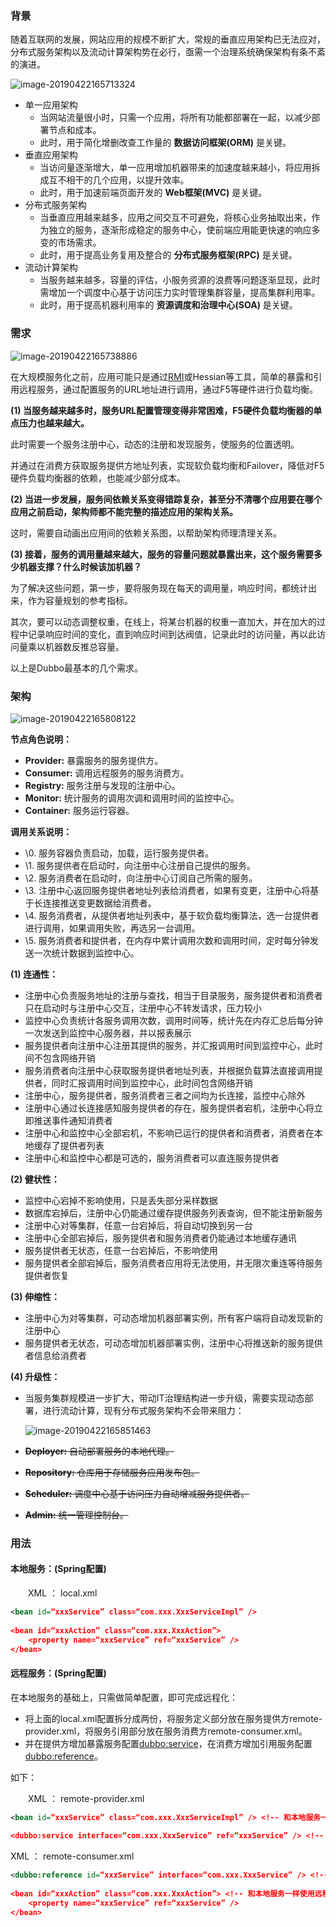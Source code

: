 ### 背景

随着互联网的发展，网站应用的规模不断扩大，常规的垂直应用架构已无法应对，分布式服务架构以及流动计算架构势在必行，亟需一个治理系统确保架构有条不紊的演进。

![image-20190422165713324](https://ws2.sinaimg.cn/large/006tNc79ly1g2biksn9fgj31360bs478.jpg)

- 单一应用架构
  - 当网站流量很小时，只需一个应用，将所有功能都部署在一起，以减少部署节点和成本。
  - 此时，用于简化增删改查工作量的 **数据访问框架(ORM)** 是关键。
- 垂直应用架构
  - 当访问量逐渐增大，单一应用增加机器带来的加速度越来越小，将应用拆成互不相干的几个应用，以提升效率。
  - 此时，用于加速前端页面开发的 **Web框架(MVC)** 是关键。
- 分布式服务架构
  - 当垂直应用越来越多，应用之间交互不可避免，将核心业务抽取出来，作为独立的服务，逐渐形成稳定的服务中心，使前端应用能更快速的响应多变的市场需求。
  - 此时，用于提高业务复用及整合的 **分布式服务框架(RPC)** 是关键。
- 流动计算架构
  - 当服务越来越多，容量的评估，小服务资源的浪费等问题逐渐显现，此时需增加一个调度中心基于访问压力实时管理集群容量，提高集群利用率。
  - 此时，用于提高机器利用率的 **资源调度和治理中心(SOA)** 是关键。

### 需求

![image-20190422165738886](https://ws3.sinaimg.cn/large/006tNc79ly1g2bil9anzoj313g0lwh60.jpg)

在大规模服务化之前，应用可能只是通过[RMI](http://www.cnblogs.com/ClassNotFoundException/p/6965792.html)或Hessian等工具，简单的暴露和引用远程服务，通过配置服务的URL地址进行调用，通过F5等硬件进行负载均衡。

**(1) 当服务越来越多时，服务URL配置管理变得非常困难，F5硬件负载均衡器的单点压力也越来越大。**

此时需要一个服务注册中心，动态的注册和发现服务，使服务的位置透明。

并通过在消费方获取服务提供方地址列表，实现软负载均衡和Failover，降低对F5硬件负载均衡器的依赖，也能减少部分成本。

**(2) 当进一步发展，服务间依赖关系变得错踪复杂，甚至分不清哪个应用要在哪个应用之前启动，架构师都不能完整的描述应用的架构关系。**

这时，需要自动画出应用间的依赖关系图，以帮助架构师理清理关系。

**(3) 接着，服务的调用量越来越大，服务的容量问题就暴露出来，这个服务需要多少机器支撑？什么时候该加机器？**

为了解决这些问题，第一步，要将服务现在每天的调用量，响应时间，都统计出来，作为容量规划的参考指标。

其次，要可以动态调整权重，在线上，将某台机器的权重一直加大，并在加大的过程中记录响应时间的变化，直到响应时间到达阀值，记录此时的访问量，再以此访问量乘以机器数反推总容量。

以上是Dubbo最基本的几个需求。

### 架构

![image-20190422165808122](https://ws1.sinaimg.cn/large/006tNc79ly1g2bilr4pmij30p80g6n3n.jpg)

**节点角色说明：**

- **Provider:** 暴露服务的服务提供方。
- **Consumer:** 调用远程服务的服务消费方。
- **Registry:** 服务注册与发现的注册中心。
- **Monitor:** 统计服务的调用次调和调用时间的监控中心。
- **Container:** 服务运行容器。

**调用关系说明：**

- \0. 服务容器负责启动，加载，运行服务提供者。
- \1. 服务提供者在启动时，向注册中心注册自己提供的服务。
- \2. 服务消费者在启动时，向注册中心订阅自己所需的服务。
- \3. 注册中心返回服务提供者地址列表给消费者，如果有变更，注册中心将基于长连接推送变更数据给消费者。
- \4. 服务消费者，从提供者地址列表中，基于软负载均衡算法，选一台提供者进行调用，如果调用失败，再选另一台调用。
- \5. 服务消费者和提供者，在内存中累计调用次数和调用时间，定时每分钟发送一次统计数据到监控中心。

**(1) 连通性：**

- 注册中心负责服务地址的注册与查找，相当于目录服务，服务提供者和消费者只在启动时与注册中心交互，注册中心不转发请求，压力较小
- 监控中心负责统计各服务调用次数，调用时间等，统计先在内存汇总后每分钟一次发送到监控中心服务器，并以报表展示
- 服务提供者向注册中心注册其提供的服务，并汇报调用时间到监控中心，此时间不包含网络开销
- 服务消费者向注册中心获取服务提供者地址列表，并根据负载算法直接调用提供者，同时汇报调用时间到监控中心，此时间包含网络开销
- 注册中心，服务提供者，服务消费者三者之间均为长连接，监控中心除外
- 注册中心通过长连接感知服务提供者的存在，服务提供者宕机，注册中心将立即推送事件通知消费者
- 注册中心和监控中心全部宕机，不影响已运行的提供者和消费者，消费者在本地缓存了提供者列表
- 注册中心和监控中心都是可选的，服务消费者可以直连服务提供者

**(2) 健状性：**

- 监控中心宕掉不影响使用，只是丢失部分采样数据
- 数据库宕掉后，注册中心仍能通过缓存提供服务列表查询，但不能注册新服务
- 注册中心对等集群，任意一台宕掉后，将自动切换到另一台
- 注册中心全部宕掉后，服务提供者和服务消费者仍能通过本地缓存通讯
- 服务提供者无状态，任意一台宕掉后，不影响使用
- 服务提供者全部宕掉后，服务消费者应用将无法使用，并无限次重连等待服务提供者恢复

**(3) 伸缩性：**

- 注册中心为对等集群，可动态增加机器部署实例，所有客户端将自动发现新的注册中心
- 服务提供者无状态，可动态增加机器部署实例，注册中心将推送新的服务提供者信息给消费者

**(4) 升级性：**

- 当服务集群规模进一步扩大，带动IT治理结构进一步升级，需要实现动态部署，进行流动计算，现有分布式服务架构不会带来阻力：

  ![image-20190422165851463](https://ws3.sinaimg.cn/large/006tNc79ly1g2bimio9gej30ws0me1do.jpg)

- ~~**Deployer:** 自动部署服务的本地代理。~~
- ~~**Repository:** 仓库用于存储服务应用发布包。~~
- ~~**Scheduler:** 调度中心基于访问压力自动增减服务提供者。~~
- ~~**Admin:** 统一管理控制台。~~

### 用法

#### 本地服务：(Spring配置)

　　XML ： local.xml

```xml
<bean id=“xxxService” class=“com.xxx.XxxServiceImpl” />
 
<bean id=“xxxAction” class=“com.xxx.XxxAction”>
    <property name=“xxxService” ref=“xxxService” />
</bean>
```

#### 远程服务：(Spring配置)

在本地服务的基础上，只需做简单配置，即可完成远程化：

- 将上面的local.xml配置拆分成两份，将服务定义部分放在服务提供方remote-provider.xml，将服务引用部分放在服务消费方remote-consumer.xml。
- 并在提供方增加暴露服务配置<dubbo:service>，在消费方增加引用服务配置<dubbo:reference>。

如下：

　　XML ： remote-provider.xml

```xml
<bean id=“xxxService” class=“com.xxx.XxxServiceImpl” /> <!-- 和本地服务一样实现远程服务 -->
 
<dubbo:service interface=“com.xxx.XxxService” ref=“xxxService” /> <!-- 增加暴露远程服务配置 -->

```

XML ： remote-consumer.xml

```xml
<dubbo:reference id=“xxxService” interface=“com.xxx.XxxService” /> <!-- 增加引用远程服务配置 -->
 
<bean id=“xxxAction” class=“com.xxx.XxxAction”> <!-- 和本地服务一样使用远程服务 -->
    <property name=“xxxService” ref=“xxxService” />
</bean>
```

